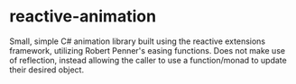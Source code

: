 # reactive-animation
Small, simple C# animation library built using the reactive extensions framework, utilizing Robert Penner's easing functions. Does not make use of reflection, instead allowing the caller to use a function/monad to update their desired object.

